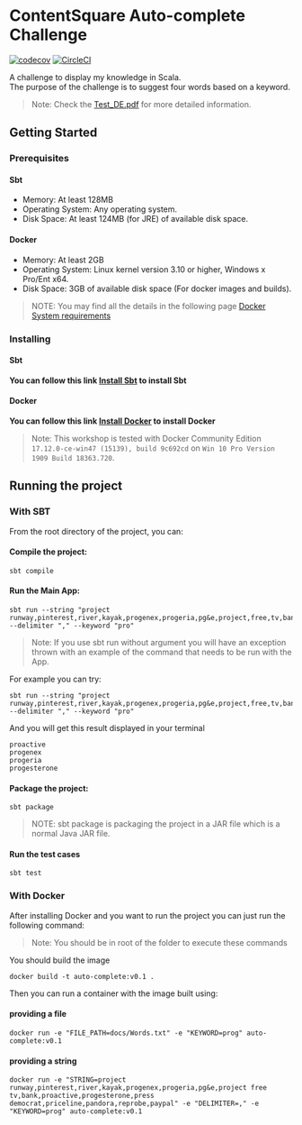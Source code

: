 # ContentSquare Auto-complete Challenge

[![codecov](https://codecov.io/gh/Amraneze/AutoComplete/branch/master/graph/badge.svg)](https://codecov.io/gh/Amraneze/AutoComplete)
[![CircleCI](https://circleci.com/gh/Amraneze/AutoComplete.svg?style=svg)](https://circleci.com/gh/Amraneze/AutoComplete)

A challenge to display my knowledge in Scala. 
<br />
The purpose of the challenge is to suggest four words based on a keyword.

>Note: Check the [Test_DE.pdf](docs/Test_DE.pdf) for more detailed information.

## Getting Started

### Prerequisites

#### Sbt

* Memory: At least 128MB
* Operating System: Any operating system.
* Disk Space: At least 124MB (for JRE) of available disk space.

#### Docker

* Memory: At least 2GB
* Operating System: Linux kernel version 3.10 or higher, Windows x Pro/Ent x64.
* Disk Space: 3GB of available disk space (For docker images and builds).

> NOTE: You may find all the details in the following page [Docker System requirements](https://docs.docker.com/datacenter/ucp/1.1/installation/system-requirements/)

### Installing

#### Sbt
**You can follow this link [Install Sbt](https://www.scala-sbt.org/release/docs/Setup.html) to install Sbt**

#### Docker
**You can follow this link [Install Docker](https://docs.docker.com/install/) to install Docker**
>Note: This workshop is tested with Docker Community Edition `17.12.0-ce-win47 (15139), build 9c692cd` on `Win 10 Pro Version 1909 Build 18363.720`.

## Running the project

### With SBT
From the root directory of the project, you can:

#### Compile the project:
```
sbt compile
```

#### Run the Main App:
```
sbt run --string "project runway,pinterest,river,kayak,progenex,progeria,pg&e,project,free,tv,bank,proactive,progesterone,press,democrat,priceline,pandora,reprobe,paypal" --delimiter "," --keyword "pro"
```
>Note: If you use sbt run without argument you will have an exception thrown with an example of the command that needs to be run with the App.

For example you can try:
```
sbt run --string "project runway,pinterest,river,kayak,progenex,progeria,pg&e,project,free,tv,bank,proactive,progesterone,press,democrat,priceline,pandora,reprobe,paypal" --delimiter "," --keyword "pro"
```
And you will get this result displayed in your terminal
```
proactive
progenex
progeria
progesterone
```

#### Package the project:
```
sbt package
```
>NOTE: sbt package is packaging the project in a JAR file which is a normal Java JAR file.
#### Run the test cases
```
sbt test
```

### With Docker
After installing Docker and you want to run the project you can just run the following command:

>Note: You should be in root of the folder to execute these commands
>
You should build the image
```
docker build -t auto-complete:v0.1 .
```

Then you can run a container with the image built using:

#### providing a file
```
docker run -e "FILE_PATH=docs/Words.txt" -e "KEYWORD=prog" auto-complete:v0.1
```
#### providing a string
```
docker run -e "STRING=project runway,pinterest,river,kayak,progenex,progeria,pg&e,project free tv,bank,proactive,progesterone,press democrat,priceline,pandora,reprobe,paypal" -e "DELIMITER=," -e "KEYWORD=prog" auto-complete:v0.1
```


